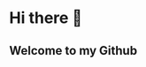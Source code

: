 # Hi there 👋
## Welcome to my Github
<!--
**bibekuchiha/bibekuchiha** is a ✨ _special_ ✨ repository because its `README.md` (this file) appears on your GitHub profile.

Here are some ideas to get you started:

- 🔭 I’m currently working on Prbability and Statistics.
- 🌱 I’m currently learning Data Science and Machine Learning .
- 👯 I’m looking to collaborate on Data Science Projects.
- 🤔 I’m looking for help with ...
- 💬 Ask me about ...
- 📫 How to reach me: Connect with me on Linkedin: https://www.linkedin.com/in/bibek-shah-shankhar/
- 😄 Pronouns: ...
- ⚡ Fun fact: I am a Sleepy head. :D 
-->
